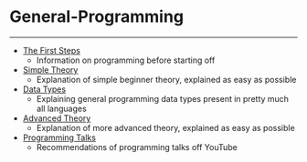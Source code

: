 # General-Programming
---


- [The First Steps](The-First-Steps.md)
  - Information on programming before starting off
- [Simple Theory](Simple-Theory.md)
  - Explanation of simple beginner theory, explained as easy as possible
- [Data Types](Data-Types.md)
  - Explaining general programming data types present in pretty much all languages
- [Advanced Theory](Advanced-Theory.md)
  - Explanation of more advanced theory, explained as easy as possible
- [Programming Talks](Programming-Talks.md)
  - Recommendations of programming talks off YouTube
